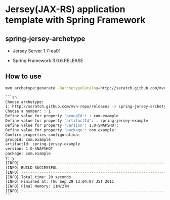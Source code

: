 # Jersey(JAX-RS) application template with Spring Framework

## spring-jersey-archetype

* Jersey Server 1.7-ea01

* Spring Framework 3.0.6.RELEASE

## How to use

````sh
mvn archetype:generate -DarchetypeCatalog=http://seratch.github.com/mvn-repo/releases

```sh
Choose archetype:
1: http://seratch.github.com/mvn-repo/releases -> spring-jersey-archetype (Jersey project template with Spring)
Choose a number: : 1
Define value for property 'groupId': : com.example
Define value for property 'artifactId': : spring-jersey-example
Define value for property 'version': 1.0-SNAPSHOT:
Define value for property 'package': com.example:
Confirm properties configuration:
groupId: com.example
artifactId: spring-jersey-example
version: 1.0-SNAPSHOT
package: com.example
Y: y
[INFO] ------------------------------------------------------------------------
[INFO] BUILD SUCCESSFUL
[INFO] ------------------------------------------------------------------------
[INFO] Total time: 20 seconds
[INFO] Finished at: Thu Sep 29 13:04:07 JST 2011
[INFO] Final Memory: 11M/27M
[INFO] ------------------------------------------------------------------------
```

